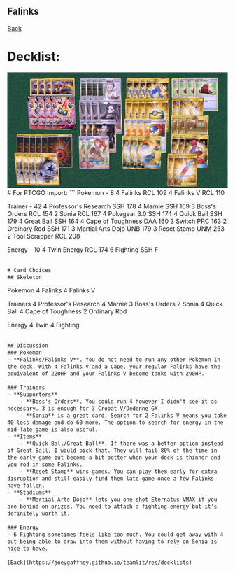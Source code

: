 ## Falinks

[Back](https://joeygaffney.github.io/teamlit/res/decklists)

# Decklist:

<img src="./pics/falinks_tts.jpg" alt="falinks-decklist" width="1000" />
# For PTCGO import:
```
Pokemon - 8
4 Falinks RCL 109
4 Falinks V RCL 110

Trainer - 42
4 Professor's Research SSH 178
4 Marnie SSH 169
3 Boss's Orders RCL 154
2 Sonia RCL 167
4 Pokegear 3.0 SSH 174
4 Quick Ball SSH 179
4 Great Ball SSH 164
4 Cape of Toughness DAA 160
3 Switch PRC 163
2 Ordinary Rod SSH 171
3 Martial Arts Dojo UNB 179
3 Reset Stamp UNM 253
2 Tool Scrapper RCL 208

Energy - 10
4 Twin Energy RCL 174
6 Fighting SSH F

```

# Card Choices
## Skeleton
```
Pokemon
4 Falinks
4 Falinks V

Trainers
4 Professor's Research
4 Marnie
3 Boss's Orders
2 Sonia
4 Quick Ball
4 Cape of Toughness
2 Ordinary Rod

Energy
4 Twin
4 Fighting

```

## Discussion
### Pokemon
- **Falinks/Falinks V**. You do not need to run any other Pokemon in the deck. With 4 Falinks V and a Cape, your regular Falinks have the equivalent of 220HP and your Falinks V become tanks with 290HP.

### Trainers
- **Supporters**
    - **Boss's Orders**. You could run 4 however I didn't see it as necessary. 3 is enough for 3 Crobat V/Dedenne GX.
    - **Sonia** is a great card. Search for 2 Falinks V means you take 40 less damage and do 60 more. The option to search for energy in the mid-late game is also useful.
- **Items**
    - **Quick Ball/Great Ball**. If there was a better option instead of Great Ball, I would pick that. They will fail 80% of the time in the early game but become a bit better when your deck is thinner and you rod in some Falinks.
    - **Reset Stamp** wins games. You can play them early for extra disruption and still easily find them late game once a few Falinks have fallen.
- **Stadiums**
    - **Martial Arts Dojo** lets you one-shot Eternatus VMAX if you are behind on prizes. You need to attach a fighting energy but it's definitely worth it.

### Energy
- 6 Fighting sometimes feels like too much. You could get away with 4 but being able to draw into them without having to rely on Sonia is nice to have.

[Back](https://joeygaffney.github.io/teamlit/res/decklists)